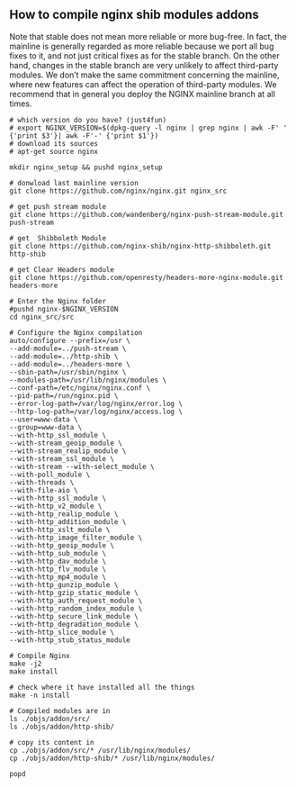 ## How to compile nginx shib modules addons
Note that stable does not mean more reliable or more bug-free.
In fact, the mainline is generally regarded as more reliable because we port all bug fixes to it, and
not just critical fixes as for the stable branch. On the other hand, changes in the stable branch
are very unlikely to affect third-party modules. We don’t make the same commitment concerning
the mainline, where new features can affect the operation of third-party modules.
We recommend that in general you deploy the NGINX mainline branch at all times.

````
# which version do you have? (just4fun)
# export NGINX_VERSION=$(dpkg-query -l nginx | grep nginx | awk -F' ' {'print $3'}| awk -F'-' {'print $1'})
# download its sources
# apt-get source nginx

mkdir nginx_setup && pushd nginx_setup

# donwload last mainline version
git clone https://github.com/nginx/nginx.git nginx_src

# get push stream module
git clone https://github.com/wandenberg/nginx-push-stream-module.git push-stream

# get  Shibboleth Module
git clone https://github.com/nginx-shib/nginx-http-shibboleth.git http-shib

# get Clear Headers module
git clone https://github.com/openresty/headers-more-nginx-module.git headers-more

# Enter the Nginx folder
#pushd nginx-$NGINX_VERSION
cd nginx_src/src

# Configure the Nginx compilation
auto/configure --prefix=/usr \
--add-module=../push-stream \
--add-module=../http-shib \
--add-module=../headers-more \
--sbin-path=/usr/sbin/nginx \
--modules-path=/usr/lib/nginx/modules \
--conf-path=/etc/nginx/nginx.conf \
--pid-path=/run/nginx.pid \
--error-log-path=/var/log/nginx/error.log \
--http-log-path=/var/log/nginx/access.log \
--user=www-data \
--group=www-data \
--with-http_ssl_module \
--with-stream_geoip_module \
--with-stream_realip_module \
--with-stream_ssl_module \
--with-stream --with-select_module \
--with-poll_module \
--with-threads \
--with-file-aio \
--with-http_ssl_module \
--with-http_v2_module \
--with-http_realip_module \
--with-http_addition_module \
--with-http_xslt_module \
--with-http_image_filter_module \
--with-http_geoip_module \
--with-http_sub_module \
--with-http_dav_module \
--with-http_flv_module \
--with-http_mp4_module \
--with-http_gunzip_module \
--with-http_gzip_static_module \
--with-http_auth_request_module \
--with-http_random_index_module \
--with-http_secure_link_module \
--with-http_degradation_module \
--with-http_slice_module \
--with-http_stub_status_module
            
# Compile Nginx
make -j2
make install

# check where it have installed all the things
make -n install

# Compiled modules are in
ls ./objs/addon/src/
ls ./objs/addon/http-shib/

# copy its content in
cp ./objs/addon/src/* /usr/lib/nginx/modules/
cp ./objs/addon/http-shib/* /usr/lib/nginx/modules/

popd
````
